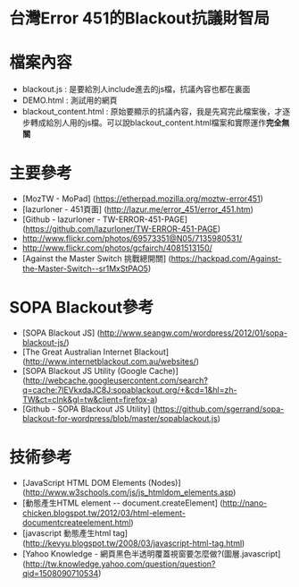 台灣Error 451的Blackout抗議財智局
==================================== 

# 檔案內容
- blackout.js : 是要給別人include進去的js檔，抗議內容也都在裏面
- DEMO.html : 測試用的網頁
- blackout_content.html : 原始要顯示的抗議內容，我是先寫完此檔案後，才逐步轉成給別人用的js檔。可以說blackout_content.html檔案和實際運作**完全無關**


# 主要參考
- [MozTW - MoPad] (https://etherpad.mozilla.org/moztw-error451)
- [lazurloner - 451頁面] (http://lazur.me/error_451/error_451.htm)
- [Github - lazurloner - TW-ERROR-451-PAGE] (https://github.com/lazurloner/TW-ERROR-451-PAGE)
- http://www.flickr.com/photos/69573351@N05/7135980531/
- http://www.flickr.com/photos/gcfairch/4081513150/
- [Against the Master Switch 挑戰總開關] (https://hackpad.com/Against-the-Master-Switch--sr1MxStPAO5)

# SOPA Blackout參考
- [SOPA Blackout JS] (http://www.seangw.com/wordpress/2012/01/sopa-blackout-js/)
- [The Great Australian Internet Blackout] (http://www.internetblackout.com.au/websites/)
- [SOPA Blackout JS Utility (Google Cache)] (http://webcache.googleusercontent.com/search?q=cache:7lEVkxdaJC8J:sopablackout.org/+&cd=1&hl=zh-TW&ct=clnk&gl=tw&client=firefox-a)
- [Github - SOPA Blackout JS Utility] (https://github.com/sgerrand/sopa-blackout-for-wordpress/blob/master/sopablackout.js)

# 技術參考
- [JavaScript HTML DOM Elements (Nodes)] (http://www.w3schools.com/js/js_htmldom_elements.asp)
- [動態產生HTML element -- document.createElement] (http://nano-chicken.blogspot.tw/2012/03/html-element-documentcreateelement.html)
- [javascript 動態產生html tag] (http://kevyu.blogspot.tw/2008/03/javascript-html-tag.html)
- [Yahoo Knowledge - 網頁黑色半透明覆蓋視窗要怎麼做?(圖層.javascript] (http://tw.knowledge.yahoo.com/question/question?qid=1508090710534)